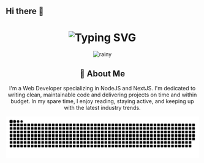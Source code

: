 ## Hi there 👋

<!--
**xidoke/xidoke** is a ✨ _special_ ✨ repository because its `README.md` (this file) appears on your GitHub profile.

Here are some ideas to get you started:

- 🔭 I’m currently working on ...
- 🌱 I’m currently learning ...
- 👯 I’m looking to collaborate on ...
- 🤔 I’m looking for help with ...
- 💬 Ask me about ...
- 📫 How to reach me: ...
- 😄 Pronouns: ...
- ⚡ Fun fact: ...
-->

<div align="center">
    <h1>
        <img src="https://readme-typing-svg.herokuapp.com?font=Jetbrains+mono&size=40&duration=3000&color=33FF33&center=true&vCenter=true&width=435&lines=Hey..+I'm+xidoke;This+is..;..my+Github..;" alt="Typing SVG"/>
    </h1>
</div>

<div align="center">
    <p>
        <img src="https://media0.giphy.com/media/v1.Y2lkPTc5MGI3NjExYmx6OGcxbDh2NWlzdDg1eWEzNmtoajY1MDlnZjAxdGgwcm41MzB2MSZlcD12MV9pbnRlcm5hbF9naWZfYnlfaWQmY3Q9Zw/NKEt9elQ5cR68/giphy.webp" alt="rainy">
    </p>
    <!-- <p>
        <img src="https://media0.giphy.com/media/v1.Y2lkPTc5MGI3NjExOGN6dTBnbGduMjRxMW84MmxiNjYydzZtbzVlbm56N3VicnltaWhvdSZlcD12MV9pbnRlcm5hbF9naWZfYnlfaWQmY3Q9Zw/L1R1tvI9svkIWwpVYr/giphy.webp" alt="matrix" width=100%>
    </p> -->
</div>

<div align="center">
    <h2>🚀 About Me</h2>
    <p>I'm a Web Developer specializing in NodeJS and NextJS. I'm dedicated to writing clean, maintainable code and delivering projects on time and within budget.  In my spare time, I enjoy reading, staying active, and keeping up with the latest industry trends.</p>
</div>

<div align="center">
    <img src="https://raw.githubusercontent.com/xidoke/xidoke/output/github-contribution-grid-snake-dark.svg?palette=github-dark" alt="GitHub Contribution Grid Snake Animation"/>
</div>
